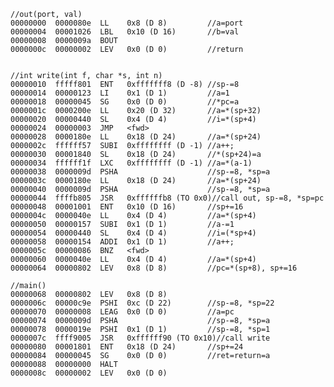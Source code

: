 	//out(port, val)
	00000000  0000080e  LL    0x8 (D 8)         //a=port
	00000004  00001026  LBL   0x10 (D 16)		//b=val
	00000008  0000009a  BOUT					
	0000000c  00000002  LEV   0x0 (D 0) 		//return

	
	//int write(int f, char *s, int n)
	00000010  fffff801  ENT   0xfffffff8 (D -8) //sp-=8
	00000014  00000123  LI    0x1 (D 1)			//a=1
	00000018  00000045  SG    0x0 (D 0)			//*pc=a
	0000001c  0000200e  LL    0x20 (D 32)		//a=*(sp+32)
	00000020  00000440  SL    0x4 (D 4)			//i=*(sp+4)
	00000024  00000003  JMP   <fwd>
	00000028  0000180e  LL    0x18 (D 24)		//a=*(sp+24)
	0000002c  ffffff57  SUBI  0xffffffff (D -1)	//a++;
	00000030  00001840  SL    0x18 (D 24)		//*(sp+24)=a
	00000034  ffffff1f  LXC   0xffffffff (D -1)	//a=*(a-1)
	00000038  0000009d  PSHA					//sp-=8, *sp=a
	0000003c  0000180e  LL    0x18 (D 24)		//a=*(sp+24)
	00000040  0000009d  PSHA					//sp-=8, *sp=a
	00000044  ffffb805  JSR   0xffffffb8 (TO 0x0)//call out, sp-=8, *sp=pc
	00000048  00001001  ENT   0x10 (D 16)		//sp+=16
	0000004c  0000040e  LL    0x4 (D 4)			//a=*(sp+4)
	00000050  00000157  SUBI  0x1 (D 1)			//a-=1
	00000054  00000440  SL    0x4 (D 4)			//i=(*sp+4)
	00000058  00000154  ADDI  0x1 (D 1)			//a++;
	0000005c  00000086  BNZ   <fwd>				
	00000060  0000040e  LL    0x4 (D 4)			//a=*(sp+4)
	00000064  00000802  LEV   0x8 (D 8)			//pc=*(sp+8), sp+=16

	//main()
	00000068  00000802  LEV   0x8 (D 8)
	0000006c  00000c9e  PSHI  0xc (D 22)		//sp-=8, *sp=22
	00000070  00000008  LEAG  0x0 (D 0)			//a=pc
	00000074  0000009d  PSHA					//sp-=8, *sp=a
	00000078  0000019e  PSHI  0x1 (D 1)			//sp-=8, *sp=1
	0000007c  ffff9005  JSR   0xffffff90 (TO 0x10)//call write
	00000080  00001801  ENT   0x18 (D 24)		//sp+=24
	00000084  00000045  SG    0x0 (D 0)			//ret=return=a
	00000088  00000000  HALT
	0000008c  00000002  LEV   0x0 (D 0)